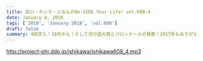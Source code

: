 ```yaml
---
title: 石川・ホンマ・ぶるんのBe-SIDE Your Life! vol.608-4
date: January 4, 2018
tags: ['2018', 'January 2018', 'vol.608']
draft: false
summary: 4部突入！10月から！そして流行語大賞とバロンドールの発表！2017年もありがとうございました！2018年もよろしくおねがいします！MIURA
---
```


http://project-phi.ddo.jp/ishikawa/ishikawa608_4.mp3